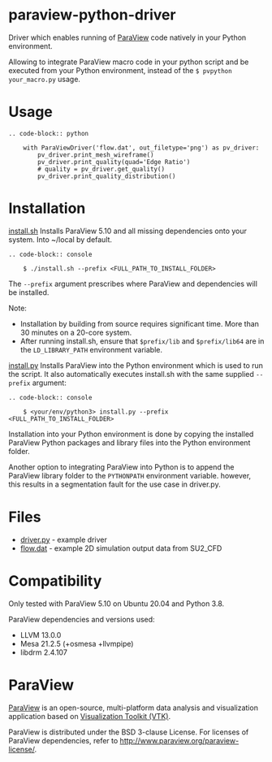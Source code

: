 paraview-python-driver
============
Driver which enables running of [ParaView](http://www.paraview.org) code natively in your Python environment.

Allowing to integrate ParaView macro code in your python script and be executed from your Python environment, instead of the `$ pvpython your_macro.py` usage.


Usage
=====

```
.. code-block:: python

    with ParaViewDriver('flow.dat', out_filetype='png') as pv_driver:
        pv_driver.print_mesh_wireframe()
        pv_driver.print_quality(quad='Edge Ratio')
        # quality = pv_driver.get_quality()
        pv_driver.print_quality_distribution()
```


Installation
============

[install.sh](install.sh) Installs ParaView 5.10 and all missing dependencies onto your system. Into ~/local by default. 

```
.. code-block:: console

    $ ./install.sh --prefix <FULL_PATH_TO_INSTALL_FOLDER>
```

The `--prefix` argument prescribes where ParaView and dependencies will be installed.

Note: 
- Installation by building from source requires significant time. More than 30 minutes on a 20-core system.
- After running install.sh, ensure that `$prefix/lib` and `$prefix/lib64` are in the `LD_LIBRARY_PATH` environment variable.

[install.py](install.py) Installs ParaView into the Python environment which is used to run the script. It also automatically executes install.sh with the same supplied `--prefix` argument:

```
.. code-block:: console

    $ <your/env/python3> install.py --prefix <FULL_PATH_TO_INSTALL_FOLDER>
```

Installation into your Python environment is done by copying the installed ParaView Python packages and library files into the Python environment folder. 

Another option to integrating ParaView into Python is to append the ParaView library folder to the `PYTHONPATH` environment variable. however, this results in a segmentation fault for the use case in driver.py.


Files
=========

 - [driver.py](driver.py) - example driver
 - [flow.dat](flow.dat) - example 2D simulation output data from SU2_CFD


Compatibility
=============
Only tested with ParaView 5.10 on Ubuntu 20.04 and Python 3.8. 

ParaView dependencies and versions used:
 - LLVM 13.0.0
 - Mesa 21.2.5 (+osmesa +llvmpipe)
 - libdrm 2.4.107
 

ParaView
========

[ParaView](http://www.paraview.org) is an open-source, multi-platform data analysis and
visualization application based on [Visualization Toolkit (VTK)](http://www.vtk.org).

ParaView is distributed under the BSD 3-clause License. For licenses of ParaView dependencies, refer to http://www.paraview.org/paraview-license/.